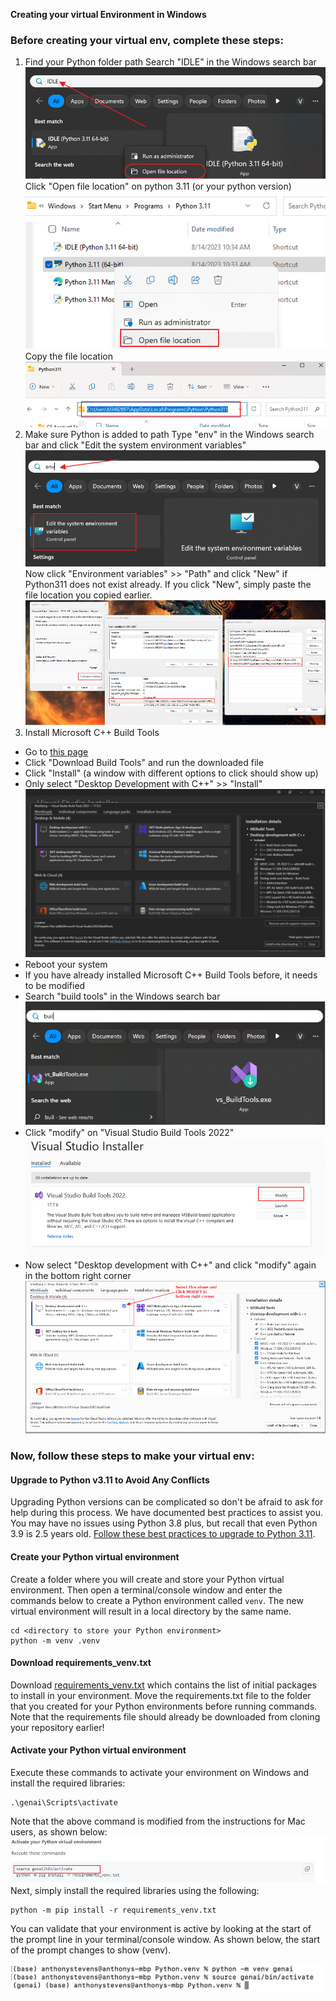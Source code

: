 **Creating your virtual Environment in Windows**

### Before creating your virtual env, complete these steps: 

1. Find your Python folder path
Search "IDLE" in the Windows search bar
<br>![](./images/python_path_5.png)<br>
Click "Open file location" on python 3.11 (or your python version)
<br>![](./images/python_path_6.png)<br>
Copy the file location
<br>![](./images/python_path_7.png)<br>
2. Make sure Python is added to path
Type "env" in the Windows search bar and click "Edit the system environment variables"
<br>![](./images/python_env_3.png)<br>
Now click "Environment variables" >> "Path" and click "New" if Python311 does not exist already. If you click "New", simply paste the file location you copied earlier.
<br>![](./images/python_env_4.png)<br>
3. Install Microsoft C++ Build Tools

* Go to [this page](https://visualstudio.microsoft.com/visual-cpp-build-tools/)
* Click "Download Build Tools" and run the downloaded file
* Click "Install" (a window with different options to click should show up)
* Only select "Desktop Development with C++" >> "Install"
<br>![](./images/build_tools_1.png)<br>
* Reboot your system
* If you have already installed Microsoft C++ Build Tools before, it needs to be modified
* Search "build tools" in the Windows search bar
<br>![](./images/build_tools_2.png)<br>
* Click "modify" on "Visual Studio Build Tools 2022"
<br>![](./images/vs_9.png)<br>
* Now select "Desktop development with C++" and click "modify" again in the bottom right corner
<br>![](./images/vs_10.png)<br>

### Now, follow these steps to make your virtual env:

#### Upgrade to Python v3.11 to Avoid Any Conflicts
Upgrading Python versions can be complicated so don't be afraid to ask for help during this process.  We have documented best practices to assist you.  You may have no issues using Python 3.8 plus, but recall that even Python 3.9 is 2.5 years old.  [Follow these best practices to upgrade to Python 3.11](upgrade-python.md).

#### Create your Python virtual environment
Create a folder where you will create and store your Python virtual environment.  Then open a terminal/console window and enter the commands below to create a Python environment called `venv`. The new virtual environment will result in a local directory by the same name.
```
cd <directory to store your Python environment>
python -m venv .venv
```

#### Download requirements_venv.txt
Download [requirements_venv.txt](./requirements_venv.txt) which contains the list of initial packages to install in your environment. Move the requirements.txt file to the folder that you created for your Python environments before running commands. Note that the requirements file should already be downloaded from cloning your repository earlier!

#### Activate your Python virtual environment
Execute these commands to activate your environment on Windows and install the required libraries:

```
.\genai\Scripts\activate
```

Note that the above command is modified from the instructions for Mac users, as shown below:
<br>![](./images/venv_8.png)<br>
Next, simply install the required libraries using the following:

```
python -m pip install -r requirements_venv.txt
```

You can validate that your environment is active by looking at the start of the prompt line in your terminal/console window.  As shown below, the start of the prompt changes to show (venv).

<p align="left">
  <img src="images/environment-activated-python.png" width="500"/>
</p>